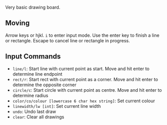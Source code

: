 Very basic drawing board.

## Moving

Arrow keys or hjkl. `i` to enter input mode. Use the enter key to finish a line or rectangle. Escape to cancel line or rectangle in progress.

## Input Commands

- `line/l`: Start line with current point as start. Move and hit enter to determine line endpoint
- `rect/r`: Start rect with current point as a corner. Move and hit enter to determine the opposite corner
- `circle/c`: Start circle with current point as centre. Move and hit enter to determine radius
- `color/co/colour [lowercase 6 char hex string]`: Set current colour
- `linewidth/lw [int]`: Set current line width
- `undo`: Undo last draw
- `clear`: Clear all drawings